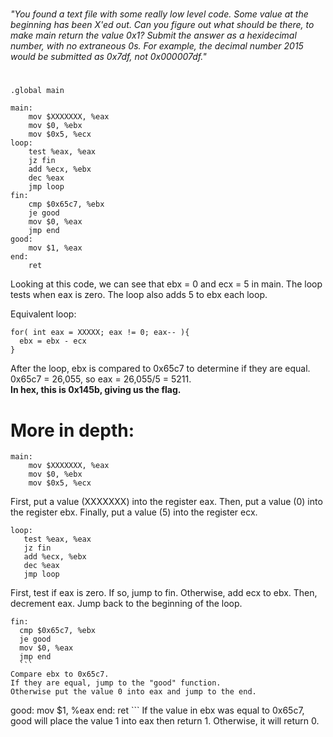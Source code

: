 #
_"You found a text file with some really low level code. 
Some value at the beginning has been X'ed out. Can you figure out what should be there, 
to make main return the value 0x1? Submit the answer as a hexidecimal number, with no extraneous 0s. 
For example, the decimal number 2015 would be submitted as 0x7df, not 0x000007df."_
#
```
.global main

main:
    mov $XXXXXXX, %eax
    mov $0, %ebx
    mov $0x5, %ecx
loop:
    test %eax, %eax
    jz fin
    add %ecx, %ebx
    dec %eax
    jmp loop
fin:
    cmp $0x65c7, %ebx
    je good
    mov $0, %eax
    jmp end
good:
    mov $1, %eax
end:
    ret

```

Looking at this code, we can see that ebx = 0 and ecx = 5 in main.
The loop tests when eax is zero.  The loop also adds 5 to ebx each loop.  

Equivalent loop:
```
for( int eax = XXXXX; eax != 0; eax-- ){
  ebx = ebx - ecx
}
```

After the loop, ebx is compared to 0x65c7 to determine if they are equal.
0x65c7 = 26,055, so eax = 26,055/5 = 5211.  
__In hex, this is 0x145b, giving us the flag.__


# More in depth:
```
main:
    mov $XXXXXXX, %eax
    mov $0, %ebx
    mov $0x5, %ecx
 ```
 First, put a value (XXXXXXX) into the register eax.
 Then, put a value (0) into the register ebx.
 Finally, put a value (5) into the register ecx.
 
 ```
 loop:
    test %eax, %eax
    jz fin
    add %ecx, %ebx
    dec %eax
    jmp loop
  ```
  First, test if eax is zero.
  If so, jump to fin.
  Otherwise, add ecx to ebx.
  Then, decrement eax.
  Jump back to the beginning of the loop.
  
  ```
  fin:
    cmp $0x65c7, %ebx
    je good
    mov $0, %eax
    jmp end
    ```
 Compare ebx to 0x65c7.
 If they are equal, jump to the "good" function.
 Otherwise put the value 0 into eax and jump to the end.
 
 ```
 good:
    mov $1, %eax
end:
    ret
    ```
  If the value in ebx was equal to 0x65c7, good will place the value 1 into eax then return 1.  Otherwise, it will return 0.
